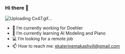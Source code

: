 ### Hi there 👋

![Uploading Cx47.gif…]()

- 🔭 I’m currently working for Doehler
- 🌱 I’m currently learning AI Modeling and Piano
- 💻 I’m looking for a remote job
- 📫 How to reach me: ekaterinemakashvili@gmail.com

